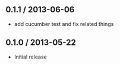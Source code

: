 ## 0.1.1 / 2013-06-06

* add cucumber test and fix related things

## 0.1.0 / 2013-05-22

* Initial release
